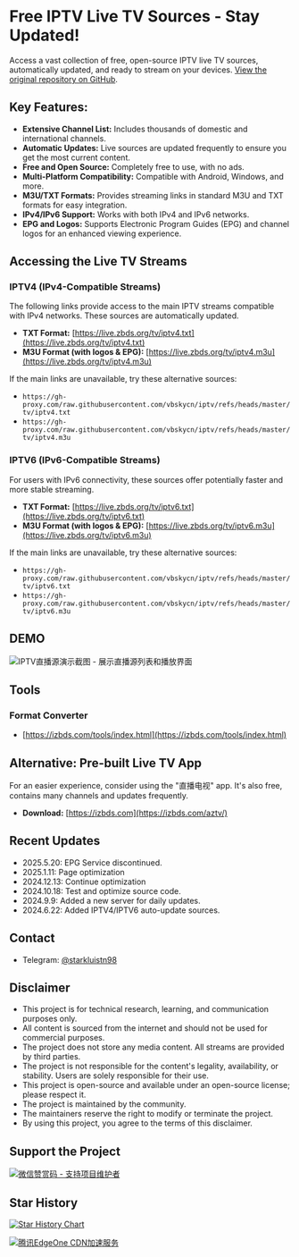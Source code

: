 # Free IPTV Live TV Sources - Stay Updated!

Access a vast collection of free, open-source IPTV live TV sources, automatically updated, and ready to stream on your devices.  [View the original repository on GitHub](https://github.com/vbskycn/iptv).

## Key Features:

*   **Extensive Channel List:**  Includes thousands of domestic and international channels.
*   **Automatic Updates:**  Live sources are updated frequently to ensure you get the most current content.
*   **Free and Open Source:**  Completely free to use, with no ads.
*   **Multi-Platform Compatibility:** Compatible with Android, Windows, and more.
*   **M3U/TXT Formats:**  Provides streaming links in standard M3U and TXT formats for easy integration.
*   **IPv4/IPv6 Support:** Works with both IPv4 and IPv6 networks.
*   **EPG and Logos:** Supports Electronic Program Guides (EPG) and channel logos for an enhanced viewing experience.

##  Accessing the Live TV Streams

### IPTV4 (IPv4-Compatible Streams)

The following links provide access to the main IPTV streams compatible with IPv4 networks.  These sources are automatically updated.

*   **TXT Format:**  [https://live.zbds.org/tv/iptv4.txt](https://live.zbds.org/tv/iptv4.txt)
*   **M3U Format (with logos & EPG):**  [https://live.zbds.org/tv/iptv4.m3u](https://live.zbds.org/tv/iptv4.m3u)

If the main links are unavailable, try these alternative sources:

*   `https://gh-proxy.com/raw.githubusercontent.com/vbskycn/iptv/refs/heads/master/tv/iptv4.txt`
*   `https://gh-proxy.com/raw.githubusercontent.com/vbskycn/iptv/refs/heads/master/tv/iptv4.m3u`

### IPTV6 (IPv6-Compatible Streams)

For users with IPv6 connectivity, these sources offer potentially faster and more stable streaming.

*   **TXT Format:**  [https://live.zbds.org/tv/iptv6.txt](https://live.zbds.org/tv/iptv6.txt)
*   **M3U Format (with logos & EPG):**  [https://live.zbds.org/tv/iptv6.m3u](https://live.zbds.org/tv/iptv6.m3u)

If the main links are unavailable, try these alternative sources:

*   `https://gh-proxy.com/raw.githubusercontent.com/vbskycn/iptv/refs/heads/master/tv/iptv6.txt`
*   `https://gh-proxy.com/raw.githubusercontent.com/vbskycn/iptv/refs/heads/master/tv/iptv6.m3u`

##  DEMO

![IPTV直播源演示截图 - 展示直播源列表和播放界面](assets/demo.png "IPTV直播源演示")

##  Tools

### Format Converter

*   [https://izbds.com/tools/index.html](https://izbds.com/tools/index.html)

##  Alternative:  Pre-built Live TV App

For an easier experience, consider using the "直播电视" app.  It's also free, contains many channels and updates frequently.

*   **Download:** [https://izbds.com](https://izbds.com/aztv/)

##  Recent Updates

*   2025.5.20: EPG Service discontinued.
*   2025.1.11: Page optimization
*   2024.12.13: Continue optimization
*   2024.10.18: Test and optimize source code.
*   2024.9.9: Added a new server for daily updates.
*   2024.6.22: Added IPTV4/IPTV6 auto-update sources.

##  Contact

*   Telegram: [@starkluistn98](https://t.me/starkluistn98)

##  Disclaimer

*   This project is for technical research, learning, and communication purposes only.
*   All content is sourced from the internet and should not be used for commercial purposes.
*   The project does not store any media content.  All streams are provided by third parties.
*   The project is not responsible for the content's legality, availability, or stability.  Users are solely responsible for their use.
*   This project is open-source and available under an open-source license; please respect it.
*   The project is maintained by the community.
*   The maintainers reserve the right to modify or terminate the project.
*   By using this project, you agree to the terms of this disclaimer.

##  Support the Project

[![微信赞赏码 - 支持项目维护者](assets/wxds.png "微信赞赏码")]()

##  Star History

[![Star History Chart](https://api.star-history.com/svg?repos=vbskycn/iptv&type=Date)](https://star-history.com/#vbskycn/iptv&Date)

<!-- edgeone_start -->
<a href="https://edgeone.ai/?from=github/vbskycn/iptv"
   title="本项目的CDN加速和安全防护由腾讯EdgeOne赞助"
   target="_blank"
   rel="noopener noreferrer">
  <img src="https://edgeone.ai/media/34fe3a45-492d-4ea4-ae5d-ea1087ca7b4b.png"
       alt="腾讯EdgeOne CDN加速服务"
       loading="lazy"
  />
</a>
<!-- edgeone_end -->